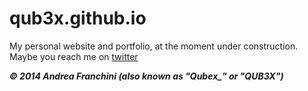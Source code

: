 qub3x.github.io
===============

My personal website and portfolio, at the moment under construction.
Maybe you reach me on [twitter](http://twitter.com/Qubex_)

***© 2014 Andrea Franchini (also known as "Qubex_" or "QUB3X")***
